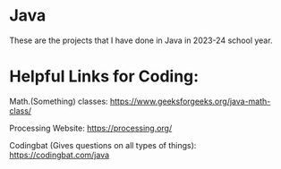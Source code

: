 # Java
These are the projects that I have done in Java in 2023-24 school year.


# Helpful Links for Coding:
Math.(Something) classes: https://www.geeksforgeeks.org/java-math-class/

Processing Website: https://processing.org/

Codingbat (Gives questions on all types of things): https://codingbat.com/java 
